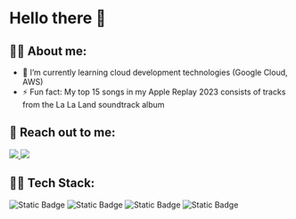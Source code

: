 # Hello there 👋

## 🎷🐛 About me:
- 🌱 I’m currently learning cloud development technologies (Google Cloud, AWS)
- ⚡ Fun fact: My top 15 songs in my Apple Replay 2023 consists of tracks from the La La Land soundtrack album

## 📲 Reach out to me:
<a href="https://github.com/defkorean">
<img src="https://img.shields.io/badge/GitHub-181717.svg?style=for-the-badge&logo=GitHub&logoColor=white">
</a>
<a href="https://www.linkedin.com/in/brandon-song-carl">
<img src="https://img.shields.io/badge/LinkedIn-0A66C2.svg?style=for-the-badge&logo=LinkedIn&logoColor=white">
</a>

## 👨‍💻 Tech Stack:
![Static Badge](https://img.shields.io/badge/python-4584b6?style=flat&logo=python&logoColor=%23ffde57)
![Static Badge](https://img.shields.io/badge/HTML-%23323330?style=flat&logo=html5&logoColor=%23E34F26)
![Static Badge](https://img.shields.io/badge/CSS-%23323330?style=flat&logo=css3&logoColor=%231572B6)
![Static Badge](https://img.shields.io/badge/Javascript-%23323330?style=flat&logo=javascript&logoColor=%23F7DF1E)
